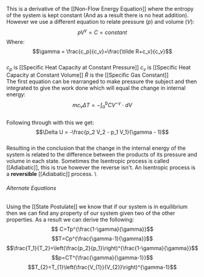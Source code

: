 This is a derivative of the [[Non-Flow Energy Equation]] where the entropy of the system is kept constant (And as a result there is no heat addition). However we use a different equation to relate pressure ($p$) and volume ($V$):
\
$$pV^\gamma=C=constant$$
Where:
\
$$\gamma = \frac{c_p}{c_v}=\frac{\tilde R+c_v}{c_v}$$
\
$c_p$ is [[Specific Heat Capacity at Constant Pressure]]
$c_v$ is [[Specific Heat Capacity at Constant Volume]]
$\tilde R$ is the [[Specific Gas Constant]]
\
The first equation can be rearranged to make pressure the subject and then integrated to give the work done which will equal the change in internal energy:
\
$$mc_v \Delta T = -\int _a^b CV^{-\gamma} \cdot dV$$
\
Following through with this we get:
$$\Delta U = -\frac{p_2 V_2 - p_1 V_1}{\gamma - 1}$$
\
Resulting in the conclusion that the change in the internal energy of the system is related to the difference between the products of its pressure and volume in each state.
Sometimes the Isentropic process is called [[Adiabatic]], this is true however the reverse isn't. An Isentropic process is a **reversible** [[Adiabatic]] process.
\
###### Alternate Equations
Using the [[State Postulate]] we know that if our system is in equilibrium then we can find any property of our system given two of the other properties. As a result we can derive the following:
\
$$ C=Tp^{\frac{1-\gamma}{\gamma}}$$
$$T=Cp^{\frac{\gamma-1}{\gamma}}$$
$$\frac{T_1}{T_2}=\left(\frac{p_2}{p_1}\right)^{\frac{1-\gamma}{\gamma}}$$
$$p=CT^{\frac{\gamma}{\gamma-1}}$$
$$T_{2}=T_{1}\left(\frac{V_{1}}{V_{2}}\right)^{\gamma-1}$$

